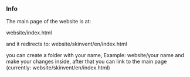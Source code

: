 ### Info

The main page of the website is at:

website/index.html

and it redirects to: website/skinvent/en/index.html

 you can create a folder with your name, Example: website/your name
and make your changes inside, after that you can link to the main page (currently: website/skinvent/en/index.html)
